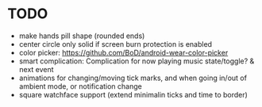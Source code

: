 # TODO

 * make hands pill shape (rounded ends)
 * center circle only solid if screen burn protection is enabled
 * color picker: https://github.com/BoD/android-wear-color-picker
 * smart complication: Complication for now playing music state/toggle? & next event
 * animations for changing/moving tick marks, and when going in/out of ambient mode, or notification change
 * square watchface support (extend minimalin ticks and time to border)